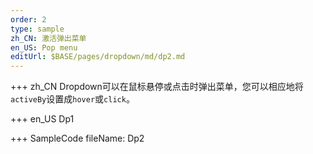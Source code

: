 ```yaml
--- 
order: 2
type: sample
zh_CN: 激活弹出菜单
en_US: Pop menu
editUrl: $BASE/pages/dropdown/md/dp2.md
---
```


+++ zh_CN
Dropdown可以在鼠标悬停或点击时弹出菜单，您可以相应地将<Code>activeBy</Code>设置成<Code>hover</Code>或<Code>click</Code>。

+++ en_US
Dp1

+++ SampleCode
fileName: Dp2
